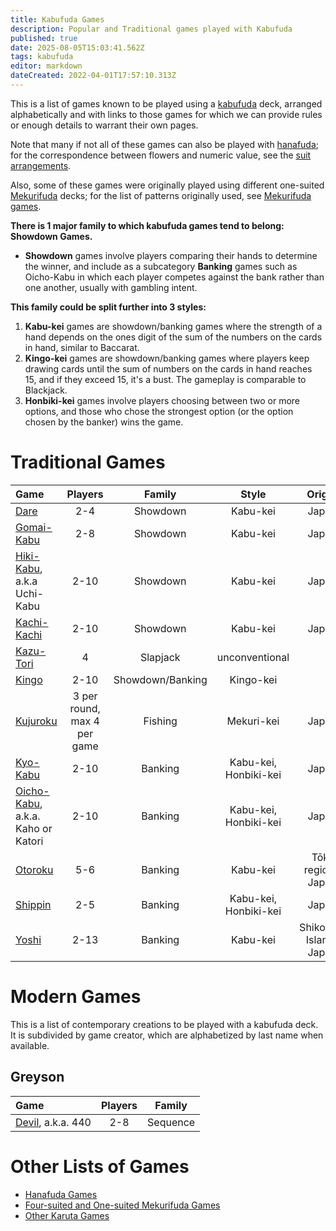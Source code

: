 ```yaml
---
title: Kabufuda Games
description: Popular and Traditional games played with Kabufuda
published: true
date: 2025-08-05T15:03:41.562Z
tags: kabufuda
editor: markdown
dateCreated: 2022-04-01T17:57:10.313Z
---
```


This is a list of games known to be played using a [kabufuda](/en/kabufuda) deck, arranged alphabetically and with links to those games for which we can provide rules or enough details to warrant their own pages.
 
Note that many if not all of these games can also be played with [hanafuda](/en/hanafuda); for the correspondence between flowers and numeric value, see the [suit arrangements](/en/hanafuda/suits#arrangement-of-suits).

Also, some of these games were originally played using different one-suited [Mekurifuda](/en/mekurifuda) decks; for the list of patterns originally used, see [Mekurifuda games](/en/mekurifuda/games).

**There is 1 major family to which kabufuda games tend to belong: Showdown Games.**
- **Showdown** games involve players comparing their hands to determine the winner, and include as a subcategory **Banking** games such as Oicho-Kabu in which each player competes against the bank rather than one another, usually with gambling intent.

**This family could be split further into 3 styles:**
1. **Kabu-kei** games are showdown/banking games where the strength of a hand depends on the ones digit of the sum of the numbers on the cards in hand, similar to Baccarat.
2. **Kingo-kei** games are showdown/banking games where players keep drawing cards until the sum of numbers on the cards in hand reaches 15, and if they exceed 15, it's a bust. The gameplay is comparable to Blackjack.
3. **Honbiki-kei** games involve players choosing between two or more options, and those who chose the strongest option (or the option chosen by the banker) wins the game.


# Traditional Games


|Game|Players|Family|Style|Origin|
|:---|:---:|:---:|:---:|---:|
|[Dare](/en/kabufuda/games/dare)|2-4|Showdown|Kabu-kei|Japan|
|[Gomai-Kabu](/en/kabufuda/games/gomai-kabu)|2-8|Showdown|Kabu-kei|Japan|
|[Hiki-Kabu](/en/hanafuda/games/hiki-kabu), a.k.a Uchi-Kabu|2-10|Showdown|Kabu-kei|Japan|
|[Kachi-Kachi](/en/kabufuda/games/kachi-kachi)|2-10|Showdown|Kabu-kei|Japan|
|[Kazu-Tori](/en/kabufuda/games/kazu-tori)|4|Slapjack|unconventional|-|
|[Kingo](/en/hanafuda/games/kingo)|2-10|Showdown/Banking|Kingo-kei|-|
|[Kujuroku](/en/kabufuda/games/kujuroku)|3 per round, max 4 per game|Fishing|Mekuri-kei|Japan|
|[Kyo-Kabu](/en/kabufuda/games/kyo-kabu)|2-10|Banking|Kabu-kei, Honbiki-kei|Japan|
|[Oicho-Kabu](/en/kabufuda/games/oicho-kabu), a.k.a. Kaho or Katori|2-10|Banking|Kabu-kei, Honbiki-kei|Japan|
|[Otoroku](/en/hanafuda/games/oto-roku)|5-6|Banking|Kabu-kei|Tōkai region, Japan|
|[Shippin](/en/kabufuda/games/shippin)|2-5|Banking|Kabu-kei, Honbiki-kei|Japan|
|[Yoshi](/en/hanafuda/games/yoshi)|2-13|Banking|Kabu-kei|Shikoku Island, Japan|

# Modern Games
This is a list of contemporary creations to be played with a kabufuda deck. It is subdivided by game creator, which are alphabetized by last name when available.

## Greyson
|Game|Players|Family|
|:---|:---:|:---:|
|[Devil](/en/newgames/devil-440), a.k.a. 440|2-8|Sequence|

# Other Lists of Games
- [Hanafuda Games](/en/hanafuda/games)
- [Four-suited and One-suited Mekurifuda Games](/en/mekurifuda/games)
- [Other Karuta Games](/en/karuta/games)
